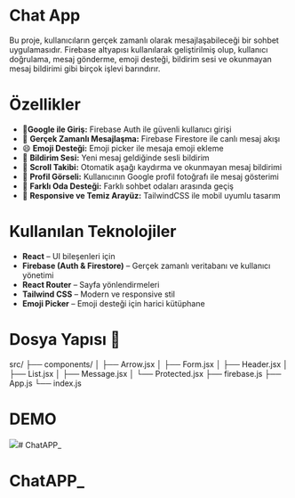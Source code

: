 <h1>Chat App</h1>

Bu proje, kullanıcıların gerçek zamanlı olarak mesajlaşabileceği bir sohbet uygulamasıdır. Firebase altyapısı kullanılarak geliştirilmiş olup, kullanıcı doğrulama, mesaj gönderme, emoji desteği, bildirim sesi ve okunmayan mesaj bildirimi gibi birçok işlevi barındırır.

<h1>Özellikler</h1>

- 🔐**Google ile Giriş:** Firebase Auth ile güvenli kullanıcı girişi
- 💬 **Gerçek Zamanlı Mesajlaşma:** Firebase Firestore ile canlı mesaj akışı
- 😄 **Emoji Desteği:** Emoji picker ile mesaja emoji ekleme
- 🔔 **Bildirim Sesi:** Yeni mesaj geldiğinde sesli bildirim
- 📌 **Scroll Takibi:** Otomatik aşağı kaydırma ve okunmayan mesaj bildirimi
- 👤 **Profil Görseli:** Kullanıcının Google profil fotoğrafı ile mesaj gösterimi
- 🧭 **Farklı Oda Desteği:** Farklı sohbet odaları arasında geçiş
- 🧪 **Responsive ve Temiz Arayüz:** TailwindCSS ile mobil uyumlu tasarım

<h1>Kullanılan Teknolojiler</h1>

- **React** – UI bileşenleri için
- **Firebase (Auth & Firestore)** – Gerçek zamanlı veritabanı ve kullanıcı yönetimi
- **React Router** – Sayfa yönlendirmeleri
- **Tailwind CSS** – Modern ve responsive stil
- **Emoji Picker** – Emoji desteği için harici kütüphane


<h1>Dosya Yapısı 📁</h1>
src/
├── components/
│   ├── Arrow.jsx
│   ├── Form.jsx
│   ├── Header.jsx
│   ├── List.jsx
│   ├── Message.jsx
│   └── Protected.jsx
├── firebase.js
├── App.js
└── index.js

<h1>DEMO</h1>

![](/demo.gif)# ChatAPP_
# ChatAPP_
